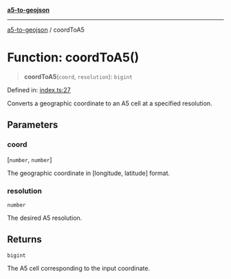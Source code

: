 [**a5-to-geojson**](../README.md)

***

[a5-to-geojson](../README.md) / coordToA5

# Function: coordToA5()

> **coordToA5**(`coord`, `resolution`): `bigint`

Defined in: [index.ts:27](https://github.com/alrico88/a5-to-geojson/blob/master/src/index.ts#L27)

Converts a geographic coordinate to an A5 cell at a specified resolution.

## Parameters

### coord

\[`number`, `number`\]

The geographic coordinate in [longitude, latitude] format.

### resolution

`number`

The desired A5 resolution.

## Returns

`bigint`

The A5 cell corresponding to the input coordinate.
